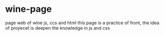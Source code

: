 # wine-page
page web of wine js, ccs and html 
this page is a practice of front, the idea of proyecet is deepen the knowledge in js and css 
